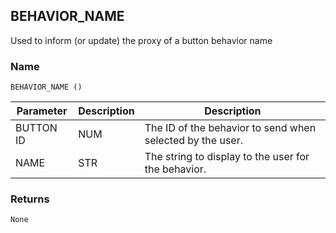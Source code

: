 ## BEHAVIOR\_NAME

Used to inform (or update) the proxy of a button behavior name


### Name

`BEHAVIOR_NAME ()`


| Parameter | Description | Description                                               |
| --------- | ----------- | --------------------------------------------------------- |
| BUTTON ID | NUM         | The ID of the behavior to send when selected by the user. |
| NAME      | STR         | The string to display to the user for the behavior.       |


### Returns

`None`